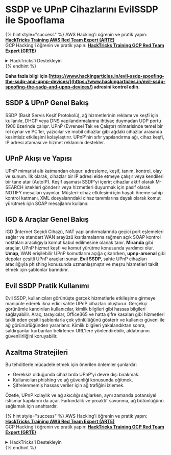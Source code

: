 # SSDP ve UPnP Cihazlarını EvilSSDP ile Spooflama

{% hint style="success" %}
AWS Hacking'i öğrenin ve pratik yapın:<img src="/.gitbook/assets/arte.png" alt="" data-size="line">[**HackTricks Training AWS Red Team Expert (ARTE)**](https://training.hacktricks.xyz/courses/arte)<img src="/.gitbook/assets/arte.png" alt="" data-size="line">\
GCP Hacking'i öğrenin ve pratik yapın: <img src="/.gitbook/assets/grte.png" alt="" data-size="line">[**HackTricks Training GCP Red Team Expert (GRTE)**<img src="/.gitbook/assets/grte.png" alt="" data-size="line">](https://training.hacktricks.xyz/courses/grte)

<details>

<summary>HackTricks'i Destekleyin</summary>

* [**abonelik planlarını**](https://github.com/sponsors/carlospolop) kontrol edin!
* **💬 [**Discord grubuna**](https://discord.gg/hRep4RUj7f) veya [**telegram grubuna**](https://t.me/peass) katılın ya da **Twitter**'da **bizi takip edin** 🐦 [**@hacktricks\_live**](https://twitter.com/hacktricks\_live)**.**
* **Hacking ipuçlarını paylaşmak için** [**HackTricks**](https://github.com/carlospolop/hacktricks) ve [**HackTricks Cloud**](https://github.com/carlospolop/hacktricks-cloud) github reposuna PR gönderin.

</details>
{% endhint %}

**Daha fazla bilgi için [https://www.hackingarticles.in/evil-ssdp-spoofing-the-ssdp-and-upnp-devices/](https://www.hackingarticles.in/evil-ssdp-spoofing-the-ssdp-and-upnp-devices/) adresini kontrol edin.**

## **SSDP & UPnP Genel Bakış**

SSDP (Basit Servis Keşif Protokolü), ağ hizmetlerinin reklamı ve keşfi için kullanılır, DHCP veya DNS yapılandırmalarına ihtiyaç duymadan UDP portu 1900 üzerinde çalışır. UPnP (Evrensel Tak ve Çalıştır) mimarisinde temel bir rol oynar ve PC'ler, yazıcılar ve mobil cihazlar gibi ağdaki cihazlar arasında kesintisiz etkileşimi kolaylaştırır. UPnP'nin sıfır yapılandırma ağı, cihaz keşfi, IP adresi ataması ve hizmet reklamını destekler.

## **UPnP Akışı ve Yapısı**

UPnP mimarisi altı katmandan oluşur: adresleme, keşif, tanım, kontrol, olay ve sunum. İlk olarak, cihazlar bir IP adresi elde etmeye çalışır veya kendileri bir tane atar (AutoIP). Keşif aşaması SSDP'yi içerir; cihazlar aktif olarak M-SEARCH istekleri gönderir veya hizmetleri duyurmak için pasif olarak NOTIFY mesajları yayınlar. Müşteri-cihaz etkileşimi için hayati öneme sahip kontrol katmanı, XML dosyalarındaki cihaz tanımlarına dayalı olarak komut yürütmek için SOAP mesajlarını kullanır.

## **IGD & Araçlar Genel Bakış**

IGD (İnternet Geçidi Cihazı), NAT yapılandırmalarında geçici port eşlemeleri sağlar ve standart WAN arayüzü kısıtlamalarına rağmen açık SOAP kontrol noktaları aracılığıyla komut kabul edilmesine olanak tanır. **Miranda** gibi araçlar, UPnP hizmet keşfi ve komut yürütme konusunda yardımcı olur. **Umap**, WAN erişilebilir UPnP komutlarını açığa çıkarırken, **upnp-arsenal** gibi depolar çeşitli UPnP araçları sunar. **Evil SSDP**, sahte UPnP cihazları aracılığıyla phishing konusunda uzmanlaşmıştır ve meşru hizmetleri taklit etmek için şablonlar barındırır.

## **Evil SSDP Pratik Kullanımı**

Evil SSDP, kullanıcıları görünüşte gerçek hizmetlerle etkileşime girmeye manipüle ederek ikna edici sahte UPnP cihazları oluşturur. Gerçekçi görünümle kandırılan kullanıcılar, kimlik bilgileri gibi hassas bilgileri sağlayabilir. Araç, tarayıcılar, Office365 ve hatta şifre kasaları gibi hizmetleri taklit eden çeşitli şablonlarla çok yönlülüğünü gösterir ve kullanıcı güveni ile ağ görünürlüğünden yararlanır. Kimlik bilgileri yakalandıktan sonra, saldırganlar kurbanları belirlenen URL'lere yönlendirebilir, aldatmanın güvenilirliğini koruyabilir.

## **Azaltma Stratejileri**

Bu tehditlerle mücadele etmek için önerilen önlemler şunlardır:

- Gereksiz olduğunda cihazlarda UPnP'yi devre dışı bırakmak.
- Kullanıcıları phishing ve ağ güvenliği konusunda eğitmek.
- Şifrelenmemiş hassas veriler için ağ trafiğini izlemek.

Özetle, UPnP kolaylık ve ağ akıcılığı sağlarken, aynı zamanda potansiyel istismar kapılarını da açar. Farkındalık ve proaktif savunma, ağ bütünlüğünü sağlamak için anahtardır.

{% hint style="success" %}
AWS Hacking'i öğrenin ve pratik yapın:<img src="/.gitbook/assets/arte.png" alt="" data-size="line">[**HackTricks Training AWS Red Team Expert (ARTE)**](https://training.hacktricks.xyz/courses/arte)<img src="/.gitbook/assets/arte.png" alt="" data-size="line">\
GCP Hacking'i öğrenin ve pratik yapın: <img src="/.gitbook/assets/grte.png" alt="" data-size="line">[**HackTricks Training GCP Red Team Expert (GRTE)**<img src="/.gitbook/assets/grte.png" alt="" data-size="line">](https://training.hacktricks.xyz/courses/grte)

<details>

<summary>HackTricks'i Destekleyin</summary>

* [**abonelik planlarını**](https://github.com/sponsors/carlospolop) kontrol edin!
* **💬 [**Discord grubuna**](https://discord.gg/hRep4RUj7f) veya [**telegram grubuna**](https://t.me/peass) katılın ya da **Twitter**'da **bizi takip edin** 🐦 [**@hacktricks\_live**](https://twitter.com/hacktricks\_live)**.**
* **Hacking ipuçlarını paylaşmak için** [**HackTricks**](https://github.com/carlospolop/hacktricks) ve [**HackTricks Cloud**](https://github.com/carlospolop/hacktricks-cloud) github reposuna PR gönderin.

</details>
{% endhint %}
